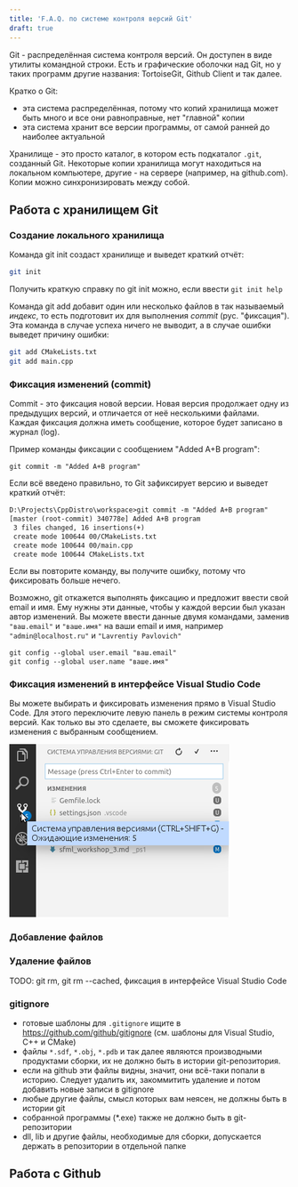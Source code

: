 ```yaml
---
title: 'F.A.Q. по системе контроля версий Git'
draft: true
---
```


Git - распределённая система контроля версий. Он доступен в виде утилиты командной строки. Есть и графические оболочки над Git, но у таких программ другие названия: TortoiseGit, Github Client и так далее.

Кратко о Git:

- эта система распределённая, потому что копий хранилища может быть много и все они равноправные, нет "главной" копии
- эта система хранит все версии программы, от самой ранней до наиболее актуальной

Хранилище - это просто каталог, в котором есть подкаталог `.git`, созданный Git. Некоторые копии хранилища могут находиться на локальном компьютере, другие - на сервере (например, на github.com). Копии можно синхронизировать между собой.

## Работа с хранилищем Git

### Создание локального хранилища

Команда git init создаст хранилище и выведет краткий отчёт:

```bash
git init
```

Получить краткую справку по git init можно, если ввести `git init help`

Команда git add добавит один или несколько файлов в так называемый *индекс*, то есть подготовит их для выполнения *commit* (рус. "фиксация"). Эта команда в случае успеха ничего не выводит, а в случае ошибки выведет причину ошибки:

```bash
git add CMakeLists.txt
git add main.cpp
```

### Фиксация изменений (commit)

Commit - это фиксация новой версии. Новая версия продолжает одну из предыдущих версий, и отличается от неё несколькими файлами. Каждая фиксация должна иметь сообщение, которое будет записано в журнал (log).

Пример команды фиксации с сообщением "Added A+B program":

```
git commit -m "Added A+B program"
```

Если всё введено правильно, то Git зафиксирует версию и выведет краткий отчёт:

```
D:\Projects\CppDistro\workspace>git commit -m "Added A+B program"
[master (root-commit) 340778e] Added A+B program
 3 files changed, 16 insertions(+)
 create mode 100644 00/CMakeLists.txt
 create mode 100644 00/main.cpp
 create mode 100644 CMakeLists.txt
```

Если вы повторите команду, вы получите ошибку, потому что фиксировать больше нечего.

Возможно, git откажется выполнять фиксацию и предложит ввести свой email и имя. Ему нужны эти данные, чтобы у каждой версии был указан автор изменений. Вы можете ввести данные двумя командами, заменив `"ваш.email"` и `"ваше.имя"` на ваши email и имя, например `"admin@localhost.ru"` и `"Lavrentiy Pavlovich"`

```
git config --global user.email "ваш.email"
git config --global user.name "ваше.имя"
```

### Фиксация изменений в интерфейсе Visual Studio Code

Вы можете выбирать и фиксировать изменения прямо в Visual Studio Code. Для этого переключите левую панель в режим системы контроля версий. Как только вы это сделаете, вы сможете фиксировать изменения с выбранным сообщением.

![Скриншот](img/ui/vscode_git_commit.png)

### Добавление файлов

### Удаление файлов

TODO: git rm, git rm --cached, фиксация в интерфейсе Visual Studio Code

### gitignore

- готовые шаблоны для ```.gitignore``` ищите в https://github.com/github/gitignore (см. шаблоны для Visual Studio, C++ и CMake)
- файлы ```*.sdf```, ```*.obj```, ```*.pdb``` и так далее являются производными продуктами сборки, их не должно быть в истории git-репозитория.
- если на github эти файлы видны, значит, они всё-таки попали в историю. Следует удалить их, закоммитить удаление и потом добавить новые записи в gitignore
- любые другие файлы, смысл которых вам неясен, не должны быть в истории git
- собранной программы (*.exe) также не должно быть в git-репозитории
- dll, lib и другие файлы, необходимые для сборки, допускается держать в репозитории в отдельной папке

## Работа с Github

